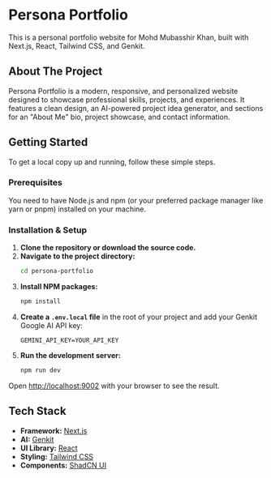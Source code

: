 # Persona Portfolio

This is a personal portfolio website for Mohd Mubasshir Khan, built with Next.js, React, Tailwind CSS, and Genkit.

## About The Project

Persona Portfolio is a modern, responsive, and personalized website designed to showcase professional skills, projects, and experiences. It features a clean design, an AI-powered project idea generator, and sections for an "About Me" bio, project showcase, and contact information.

## Getting Started

To get a local copy up and running, follow these simple steps.

### Prerequisites

You need to have Node.js and npm (or your preferred package manager like yarn or pnpm) installed on your machine.

### Installation & Setup

1.  **Clone the repository or download the source code.**
2.  **Navigate to the project directory:**
    ```sh
    cd persona-portfolio
    ```
3.  **Install NPM packages:**
    ```sh
    npm install
    ```
4.  **Create a `.env.local` file** in the root of your project and add your Genkit Google AI API key:
    ```
    GEMINI_API_KEY=YOUR_API_KEY
    ```
5.  **Run the development server:**
    ```sh
    npm run dev
    ```

Open [http://localhost:9002](http://localhost:9002) with your browser to see the result.

## Tech Stack

*   **Framework:** [Next.js](https://nextjs.org/)
*   **AI:** [Genkit](https://firebase.google.com/docs/genkit)
*   **UI Library:** [React](https://reactjs.org/)
*   **Styling:** [Tailwind CSS](https://tailwindcss.com/)
*   **Components:** [ShadCN UI](https://ui.shadcn.com/)
